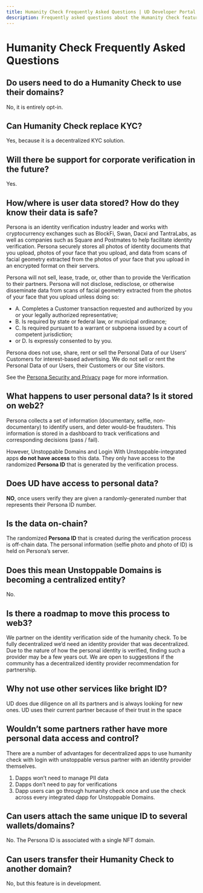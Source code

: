 ```yaml
---
title: Humanity Check Frequently Asked Questions | UD Developer Portal
description: Frequently asked questions about the Humanity Check feature of the Login With Unstoppable service.
---
```


# Humanity Check Frequently Asked Questions

## Do users need to do a Humanity Check to use their domains?

No, it is entirely opt-in.

## Can Humanity Check replace KYC?

Yes, because it is a decentralized KYC solution.

## Will there be support for corporate verification in the future?

Yes.

## How/where is user data stored? How do they know their data is safe? 

Persona is an identity verification industry leader and works with cryptocurrency exchanges such as BlockFi, Swan, Dacxi and TantraLabs, as well as companies such as Square and Postmates to help facilitate identity verification. Persona securely stores all photos of identity documents that you upload, photos of your face that you upload, and data from scans of facial geometry extracted from the photos of your face that you upload in an encrypted format on their servers.

Persona will not sell, lease, trade, or, other than to provide the Verification to their partners.  Persona will not disclose, redisclose, or otherwise disseminate data from scans of facial geometry extracted from the photos of your face that you upload unless doing so: 

* A. Completes a Customer transaction requested and authorized by you or your legally authorized representative;
* B. Is required by state or federal law, or municipal ordinance;
* C. Is required pursuant to a warrant or subpoena issued by a court of competent jurisdiction; 
* or D. Is expressly consented to by you.

Persona does not use, share, rent or sell the Personal Data of our Users’ Customers for interest-based advertising. We do not sell or rent the Personal Data of our Users, their Customers or our Site visitors.

See the [Persona Security and Privacy](https://withpersona.com/security) page for more information.

## What happens to user personal data? Is it stored on web2? 

Persona collects a set of information (documentary, selfie, non-documentary) to identify users, and deter would-be fraudsters. This information is stored in a dashboard to track verifications and corresponding decisions (pass / fail).

However, Unstoppable Domains and Login With Unstoppable-integrated apps **do not have access** to this data. They only have access to the randomized **Persona ID** that is generated by the verification process.

## Does UD have access to personal data? 

**NO**, once users verify they are given a randomly-generated number that represents their Persona ID number.  

## Is the data on-chain?

The randomized **Persona ID** that is created during the verification process is off-chain data. The personal information (selfie photo and photo of ID) is held on Persona’s server.

## Does this mean Unstoppable Domains is becoming a centralized entity? 

No.

## Is there a roadmap to move this process to web3? 

We partner on the identity verification side of the humanity check. To be fully decentralized we’d need an identity provider that was decentralized. Due to the nature of how the personal identity is verified, finding such a provider may be a few years out. We are open to suggestions if the community has a decentralized identity provider recommendation for partnership.

## Why not use other services like bright ID? 

UD does due diligence on all its partners and is always looking for new ones. UD uses their current partner because of their trust in the space

## Wouldn’t some partners rather have more personal data access and control? 

There are a number of advantages for decentralized apps to use humanity check with login with unstoppable versus partner with an identity provider themselves.

1. Dapps won’t need to manage PII data 
2. Dapps don’t need to pay for verifications
3. Dapp users can go through humanity check once and use the check across every integrated dapp for Unstoppable Domains.

## Can users attach the same unique ID to several wallets/domains? 

No. The Persona ID is associated with a single NFT domain.

## Can users transfer their Humanity Check to another domain?

No, but this feature is in development.